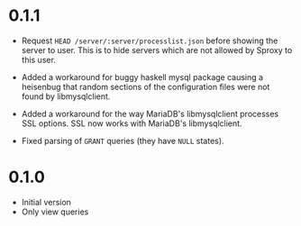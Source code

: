 0.1.1
=====

  * Request `HEAD /server/:server/processlist.json` before
    showing the server to user. This is to hide servers which
    are not allowed by Sproxy to this user.

  * Added a workaround for buggy haskell mysql package
    causing a heisenbug that random sections of the
    configuration files were not found by libmysqlclient.

  * Added a workaround for the way MariaDB's libmysqlclient
    processes SSL options. SSL now works with MariaDB's
    libmysqlclient.

  * Fixed parsing of `GRANT` queries (they have `NULL` states).

0.1.0
=====

  * Initial version
  * Only view queries

